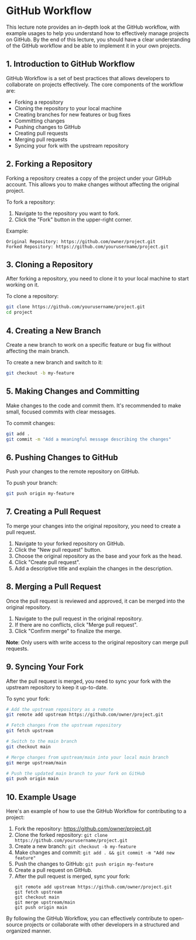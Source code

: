 # GitHub Workflow

This lecture note provides an in-depth look at the GitHub workflow, with example usages to help you understand how to effectively manage projects on GitHub. By the end of this lecture, you should have a clear understanding of the GitHub workflow and be able to implement it in your own projects.

## 1. Introduction to GitHub Workflow

GitHub Workflow is a set of best practices that allows developers to collaborate on projects effectively. The core components of the workflow are:

- Forking a repository
- Cloning the repository to your local machine
- Creating branches for new features or bug fixes
- Committing changes
- Pushing changes to GitHub
- Creating pull requests
- Merging pull requests
- Syncing your fork with the upstream repository

## 2. Forking a Repository

Forking a repository creates a copy of the project under your GitHub account. This allows you to make changes without affecting the original project.

To fork a repository:

1. Navigate to the repository you want to fork.
2. Click the "Fork" button in the upper-right corner.

Example:

```
Original Repository: https://github.com/owner/project.git
Forked Repository: https://github.com/yourusername/project.git
```

## 3. Cloning a Repository

After forking a repository, you need to clone it to your local machine to start working on it.

To clone a repository:

```bash
git clone https://github.com/yourusername/project.git
cd project
```

## 4. Creating a New Branch

Create a new branch to work on a specific feature or bug fix without affecting the main branch.

To create a new branch and switch to it:

```bash
git checkout -b my-feature
```

## 5. Making Changes and Committing

Make changes to the code and commit them. It's recommended to make small, focused commits with clear messages.

To commit changes:

```bash
git add .
git commit -m "Add a meaningful message describing the changes"
```

## 6. Pushing Changes to GitHub

Push your changes to the remote repository on GitHub.

To push your branch:

```bash
git push origin my-feature
```

## 7. Creating a Pull Request

To merge your changes into the original repository, you need to create a pull request.

1. Navigate to your forked repository on GitHub.
2. Click the "New pull request" button.
3. Choose the original repository as the base and your fork as the head.
4. Click "Create pull request".
5. Add a descriptive title and explain the changes in the description.

## 8. Merging a Pull Request

Once the pull request is reviewed and approved, it can be merged into the original repository.

1. Navigate to the pull request in the original repository.
2. If there are no conflicts, click "Merge pull request".
3. Click "Confirm merge" to finalize the merge.

**Note**: Only users with write access to the original repository can merge pull requests.

## 9. Syncing Your Fork

After the pull request is merged, you need to sync your fork with the upstream repository to keep it up-to-date.

To sync your fork:

```bash
# Add the upstream repository as a remote
git remote add upstream https://github.com/owner/project.git

# Fetch changes from the upstream repository
git fetch upstream

# Switch to the main branch
git checkout main

# Merge changes from upstream/main into your local main branch
git merge upstream/main

# Push the updated main branch to your fork on GitHub
git push origin main
```

## 10. Example Usage

Here's an example of how to use the GitHub Workflow for contributing to a project:

1. Fork the repository: https://github.com/owner/project.git
2. Clone the forked repository: `git clone https://github.com/yourusername/project.git`
3. Create a new branch: `git checkout -b my-feature`
4. Make changes and commit: `git add . && git commit -m "Add new feature"`
5. Push the changes to GitHub: `git push origin my-feature`
6. Create a pull request on GitHub.
7. After the pull request is merged, sync your fork:
   ```
   git remote add upstream https://github.com/owner/project.git
   git fetch upstream
   git checkout main
   git merge upstream/main
   git push origin main
   ```

By following the GitHub Workflow, you can effectively contribute to open-source projects or collaborate with other developers in a structured and organized manner.
